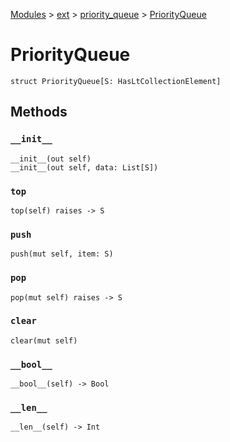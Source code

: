 [Modules](../../index.md) > [ext](../index.md) > [priority_queue](./index.md) > [PriorityQueue]()

# PriorityQueue

```
struct PriorityQueue[S: HasLtCollectionElement]
```

## Methods

### `__init__`

```
__init__(out self)
__init__(out self, data: List[S])
```

### `top`

```
top(self) raises -> S
```

### `push`

```
push(mut self, item: S)
```

### `pop`

```
pop(mut self) raises -> S
```

### `clear`

```
clear(mut self)
```

### `__bool__`

```
__bool__(self) -> Bool
```

### `__len__`

```
__len__(self) -> Int
```
